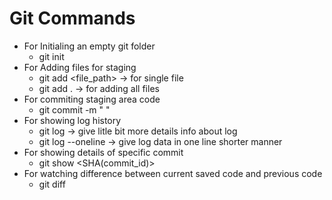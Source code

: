 # Git Commands

- For Initialing an empty git folder
    - git init 
- For Adding files for staging
    - git add <file_path> -> for single file
    - git add . -> for adding all files
- For commiting staging area code 
    - git commit -m " "
- For showing log history
    - git log -> give litle bit more details info about log
    - git log --oneline -> give log data in one line shorter manner
- For showing details of specific commit
    - git show <SHA(commit_id)>
- For watching difference between current saved code and previous code
    - git diff